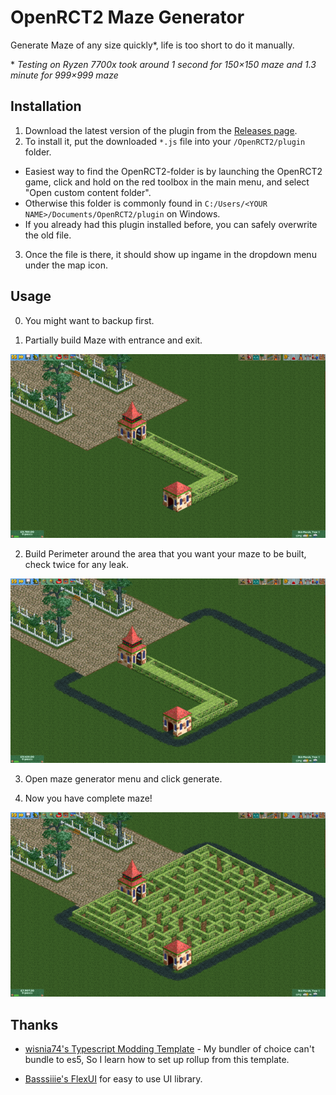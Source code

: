 # OpenRCT2 Maze Generator

Generate Maze of any size quickly*, life is too short to do it manually.

\* *Testing on Ryzen 7700x took around 1 second for 150×150 maze and 1.3 minute for 999×999 maze*

## Installation

1. Download the latest version of the plugin from
   the [Releases page](https://github.com/beam41/openrct2-maze-generator/releases/tag/latest).
2. To install it, put the downloaded `*.js` file into your `/OpenRCT2/plugin` folder.

- Easiest way to find the OpenRCT2-folder is by launching the OpenRCT2 game, click and hold on the red toolbox in the
  main menu, and select "Open custom content folder".
- Otherwise this folder is commonly found in `C:/Users/<YOUR NAME>/Documents/OpenRCT2/plugin` on Windows.
- If you already had this plugin installed before, you can safely overwrite the old file.

3. Once the file is there, it should show up ingame in the dropdown menu under the map icon.

## Usage

0. You might want to backup first.

1. Partially build Maze with entrance and exit.

![step1](https://raw.githubusercontent.com/beam41/openrct2-maze-ganerator/main/resources/step1.png)

2. Build Perimeter around the area that you want your maze to be built, check twice for any leak.

![step2](https://raw.githubusercontent.com/beam41/openrct2-maze-ganerator/main/resources/step2.png)

3. Open maze generator menu and click generate.

4. Now you have complete maze!

![step4](https://raw.githubusercontent.com/beam41/openrct2-maze-ganerator/main/resources/step4.png)

## Thanks

- [wisnia74's Typescript Modding Template](https://github.com/wisnia74/openrct2-typescript-mod-template) - My bundler of
  choice can't bundle to es5, So I learn how to set up rollup from this template.

- [Basssiiie's FlexUI](https://github.com/Basssiiie/OpenRCT2-FlexUI) for easy to use UI library.
